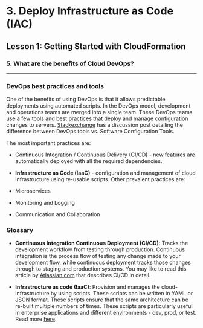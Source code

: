 # 3. Deploy Infrastructure as Code (IAC)

## Lesson 1: Getting Started with CloudFormation 


### 5. What are the benefits of Cloud DevOps?

___



### DevOps best practices and tools
One of the benefits of using DevOps is that it allows predictable deployments using automated scripts. In the DevOps model, development and operations teams are merged into a single team. These DevOps teams use a few tools and best practices that deploy and manage configuration changes to servers. [Stackexchange](https://softwareengineering.stackexchange.com/questions/130850/difference-between-devops-and-software-configuration-management) has a discussion post detailing the difference between DevOps tools vs. Software Configuration Tools.

The most important practices are:

* Continuous Integration / Continuous Delivery (CI/CD) - new features are automatically deployed with all the required dependencies.
* **Infrastructure as Code (IaaC)** - configuration and management of cloud infrastructure using re-usable scripts.
Other prevalent practices are:

* Microservices
* Monitoring and Logging
* Communication and Collaboration


### Glossary

* **Continuous Integration Continuous Deployment (CI/CD)**: Tracks the development workflow from testing through production. Continuous integration is the process flow of testing any change made to your development flow, while continuous deployment tracks those changes through to staging and production systems. You may like to read this article by [Atlassian.com](https://www.atlassian.com/continuous-delivery/principles/continuous-integration-vs-delivery-vs-deployment) that describes CI/CD in detail.

* **Infrastructure as code (IaaC)**: Provision and manages the cloud-infrastructure by using scripts. These scripts can be written in YAML or JSON format. These scripts ensure that the same architecture can be re-built multiple numbers of times. These scripts are particularly useful in enterprise applications and different environments - dev, prod, or test. Read more [here](https://en.wikipedia.org/wiki/Infrastructure_as_code).